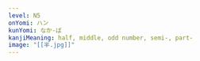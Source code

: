 ```yaml
---
level: N5
onYomi: ハン
kunYomi: なか-ば
kanjiMeaning: half, middle, odd number, semi-, part-
image: "[[半.jpg]]"
---
```


